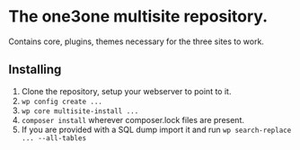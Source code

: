 # The one3one multisite repository.

Contains core, plugins, themes necessary for the three sites to work.

## Installing

1. Clone the repository, setup your webserver to point to it.
2. `wp config create ...`
3. `wp core multisite-install ...`
4. `composer install` wherever composer.lock files are present.
5. If you are provided with a SQL dump import it and run `wp search-replace ... --all-tables`

